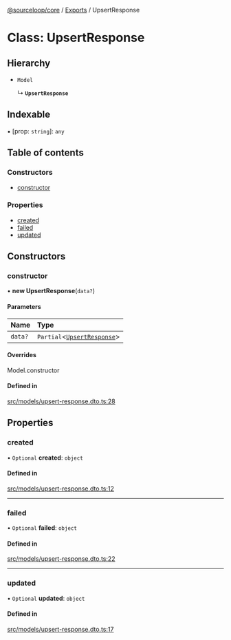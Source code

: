 [@sourceloop/core](../README.md) / [Exports](../modules.md) / UpsertResponse

# Class: UpsertResponse

## Hierarchy

- `Model`

  ↳ **`UpsertResponse`**

## Indexable

▪ [prop: `string`]: `any`

## Table of contents

### Constructors

- [constructor](UpsertResponse.md#constructor)

### Properties

- [created](UpsertResponse.md#created)
- [failed](UpsertResponse.md#failed)
- [updated](UpsertResponse.md#updated)

## Constructors

### constructor

• **new UpsertResponse**(`data?`)

#### Parameters

| Name | Type |
| :------ | :------ |
| `data?` | `Partial`<[`UpsertResponse`](UpsertResponse.md)\> |

#### Overrides

Model.constructor

#### Defined in

[src/models/upsert-response.dto.ts:28](https://github.com/sourcefuse/loopback4-microservice-catalog/blob/089fc2dc0/packages/core/src/models/upsert-response.dto.ts#L28)

## Properties

### created

• `Optional` **created**: `object`

#### Defined in

[src/models/upsert-response.dto.ts:12](https://github.com/sourcefuse/loopback4-microservice-catalog/blob/089fc2dc0/packages/core/src/models/upsert-response.dto.ts#L12)

___

### failed

• `Optional` **failed**: `object`

#### Defined in

[src/models/upsert-response.dto.ts:22](https://github.com/sourcefuse/loopback4-microservice-catalog/blob/089fc2dc0/packages/core/src/models/upsert-response.dto.ts#L22)

___

### updated

• `Optional` **updated**: `object`

#### Defined in

[src/models/upsert-response.dto.ts:17](https://github.com/sourcefuse/loopback4-microservice-catalog/blob/089fc2dc0/packages/core/src/models/upsert-response.dto.ts#L17)
